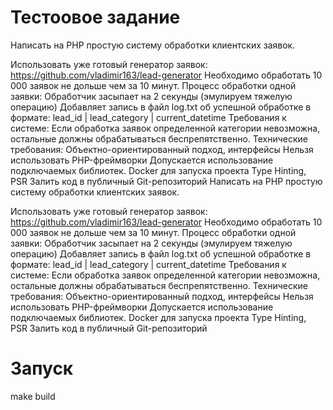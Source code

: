 # Тестоовое задание 

Написать на PHP простую систему обработки клиентских заявок.

Использовать уже готовый генератор заявок:
https://github.com/vladimir163/lead-generator
Необходимо обработать 10 000 заявок не дольше чем за 10 минут.
Процесс обработки одной заявки:
Обработчик засыпает на 2 секунды (эмулируем тяжелую операцию)
Добавляет запись в файл log.txt об успешной обработке в формате:
lead_id | lead_category | current_datetime
Требования к системе:
Если обработка заявок определенной категории невозможна, остальные должны обрабатываться беспрепятственно.
Технические требования:
Объектно-ориентированный подход, интерфейсы
Нельзя использовать PHP-фреймворки
Допускается использование подключаемых библиотек.
Docker для запуска проекта
Type Hinting, PSR
Залить код в публичный Git-репозиторий
Написать на PHP простую систему обработки клиентских заявок.

Использовать уже готовый генератор заявок:
https://github.com/vladimir163/lead-generator
Необходимо обработать 10 000 заявок не дольше чем за 10 минут.
Процесс обработки одной заявки:
Обработчик засыпает на 2 секунды (эмулируем тяжелую операцию)
Добавляет запись в файл log.txt об успешной обработке в формате:
lead_id | lead_category | current_datetime
Требования к системе:
Если обработка заявок определенной категории невозможна, остальные должны обрабатываться беспрепятственно.
Технические требования:
Объектно-ориентированный подход, интерфейсы
Нельзя использовать PHP-фреймворки
Допускается использование подключаемых библиотек.
Docker для запуска проекта
Type Hinting, PSR
Залить код в публичный Git-репозиторий

# Запуск 
make build